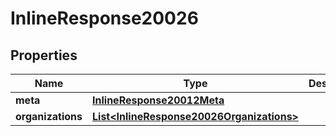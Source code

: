 
# InlineResponse20026

## Properties
Name | Type | Description | Notes
------------ | ------------- | ------------- | -------------
**meta** | [**InlineResponse20012Meta**](InlineResponse20012Meta.md) |  |  [optional]
**organizations** | [**List&lt;InlineResponse20026Organizations&gt;**](InlineResponse20026Organizations.md) |  |  [optional]



